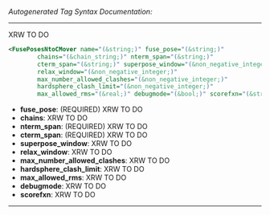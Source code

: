 <!-- THIS IS AN AUTOGENERATED FILE: Don't edit it directly, instead change the schema definition in the code itself. -->

_Autogenerated Tag Syntax Documentation:_

---
XRW TO DO

```xml
<FusePosesNtoCMover name="(&string;)" fuse_pose="(&string;)"
        chains="(&chain_string;)" nterm_span="(&string;)"
        cterm_span="(&string;)" superpose_window="(&non_negative_integer;)"
        relax_window="(&non_negative_integer;)"
        max_number_allowed_clashes="(&non_negative_integer;)"
        hardsphere_clash_limit="(&non_negative_integer;)"
        max_allowed_rms="(&real;)" debugmode="(&bool;)" scorefxn="(&string;)" />
```

-   **fuse_pose**: (REQUIRED) XRW TO DO
-   **chains**: XRW TO DO
-   **nterm_span**: (REQUIRED) XRW TO DO
-   **cterm_span**: (REQUIRED) XRW TO DO
-   **superpose_window**: XRW TO DO
-   **relax_window**: XRW TO DO
-   **max_number_allowed_clashes**: XRW TO DO
-   **hardsphere_clash_limit**: XRW TO DO
-   **max_allowed_rms**: XRW TO DO
-   **debugmode**: XRW TO DO
-   **scorefxn**: XRW TO DO

---
